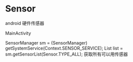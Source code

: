 # Sensor
android 硬件传感器

MainActivity

SensorManager sm = (SensorManager) getSystemService(Context.SENSOR_SERVICE);
    List<Sensor>    list = sm.getSensorList(Sensor.TYPE_ALL);  获取所有可以用传感器
